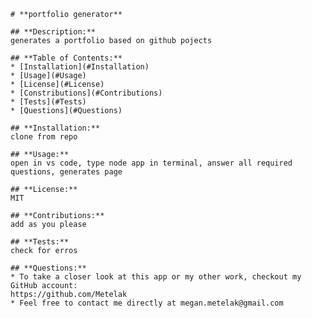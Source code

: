 
    # **portfolio generator**

    ## **Description:**
    generates a portfolio based on github pojects

    ## **Table of Contents:**
    * [Installation](#Installation)
    * [Usage](#Usage)
    * [License](#License)
    * [Constributions](#Contributions)
    * [Tests](#Tests)
    * [Questions](#Questions)

    ## **Installation:**
    clone from repo

    ## **Usage:**
    open in vs code, type node app in terminal, answer all required questions, generates page

    ## **License:**
    MIT

    ## **Contributions:**
    add as you please

    ## **Tests:**
    check for erros

    ## **Questions:**
    * To take a closer look at this app or my other work, checkout my GitHub account:
    https://github.com/Metelak
    * Feel free to contact me directly at megan.metelak@gmail.com
